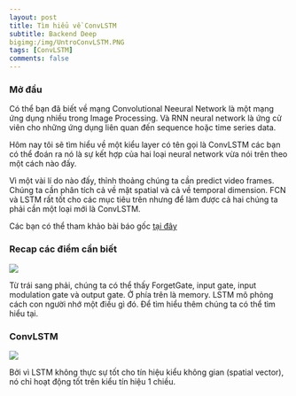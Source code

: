 ```yaml
---
layout: post
title: Tìm hiểu về ConvLSTM
subtitle: Backend Deep
bigimg:/img/UntroConvLSTM.PNG
tags: [ConvLSTM]
comments: false
---
```


### Mở đầu


Có thể bạn đã biết về mạng Convolutional Neeural Network là một mạng ứng dụng nhiều trong Image Processing. Và RNN neural network là ứng cử viên cho những ứng dụng liên quan đến sequence hoặc time series data.

Hôm nay tôi sẽ tìm hiểu về một kiểu layer có tên gọi là ConvLSTM các bạn có thể đoán ra nó là sự kết hợp của hai loại neural network vừa nói trên theo một cách nào đấy.

Vì một vài lí do nào đấy, thỉnh thoảng chúng ta cần predict video frames. Chúng ta cần phân tích cả về mặt spatial và cả về temporal dimension. FCN và LSTM rất tốt cho các mục tiêu trên nhưng để làm được cả hai chúng ta phải cần một loại mới là ConvLSTM.

Các bạn có thể tham khảo bài báo gốc [tại đây](https://papers.nips.cc/paper/5955-convolutional-lstm-network-a-machine-learning-approach-for-precipitation-nowcasting.pdf)

### Recap các điểm cần biết

![](https://raw.githubusercontent.com/quanap5/quanap5.github.io/master/img/LSTM_recap.PNG)

Từ trái sang phải, chúng ta có thể thấy ForgetGate, input gate, input modulation gate và output gate. Ở phía trên là memory. LSTM mô phỏng cách con người nhớ một điều gì đó. Để tìm hiểu thêm chúng ta có thể tìm hiểu tại.

### ConvLSTM

![](https://raw.githubusercontent.com/quanap5/quanap5.github.io/master/img/convLSTM_recap.PNG)


Bởi vì LSTM không thực sự tốt cho tín hiệu kiểu không gian (spatial vector), nó chỉ hoạt động tốt trên kiểu tín hiệu 1 chiều. 
